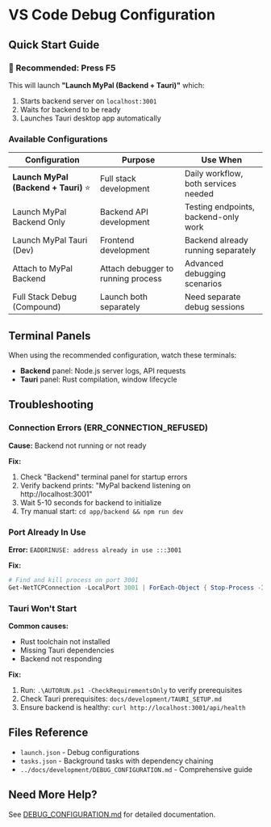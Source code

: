 # VS Code Debug Configuration

## Quick Start Guide

### 🚀 Recommended: Press F5

This will launch **"Launch MyPal (Backend + Tauri)"** which:
1. Starts backend server on `localhost:3001`
2. Waits for backend to be ready
3. Launches Tauri desktop app automatically

### Available Configurations

| Configuration | Purpose | Use When |
|--------------|---------|----------|
| **Launch MyPal (Backend + Tauri)** ⭐ | Full stack development | Daily workflow, both services needed |
| Launch MyPal Backend Only | Backend API development | Testing endpoints, backend-only work |
| Launch MyPal Tauri (Dev) | Frontend development | Backend already running separately |
| Attach to MyPal Backend | Attach debugger to running process | Advanced debugging scenarios |
| Full Stack Debug (Compound) | Launch both separately | Need separate debug sessions |

## Terminal Panels

When using the recommended configuration, watch these terminals:

- **Backend** panel: Node.js server logs, API requests
- **Tauri** panel: Rust compilation, window lifecycle

## Troubleshooting

### Connection Errors (ERR_CONNECTION_REFUSED)

**Cause:** Backend not running or not ready

**Fix:**
1. Check "Backend" terminal panel for startup errors
2. Verify backend prints: "MyPal backend listening on http://localhost:3001"
3. Wait 5-10 seconds for backend to initialize
4. Try manual start: `cd app/backend && npm run dev`

### Port Already In Use

**Error:** `EADDRINUSE: address already in use :::3001`

**Fix:**
```powershell
# Find and kill process on port 3001
Get-NetTCPConnection -LocalPort 3001 | ForEach-Object { Stop-Process -Id $_.OwningProcess -Force }
```

### Tauri Won't Start

**Common causes:**
- Rust toolchain not installed
- Missing Tauri dependencies
- Backend not responding

**Fix:**
1. Run: `.\AUTORUN.ps1 -CheckRequirementsOnly` to verify prerequisites
2. Check Tauri prerequisites: `docs/development/TAURI_SETUP.md`
3. Ensure backend is healthy: `curl http://localhost:3001/api/health`

## Files Reference

- `launch.json` - Debug configurations
- `tasks.json` - Background tasks with dependency chaining
- `../docs/development/DEBUG_CONFIGURATION.md` - Comprehensive guide

## Need More Help?

See [DEBUG_CONFIGURATION.md](../docs/development/DEBUG_CONFIGURATION.md) for detailed documentation.

